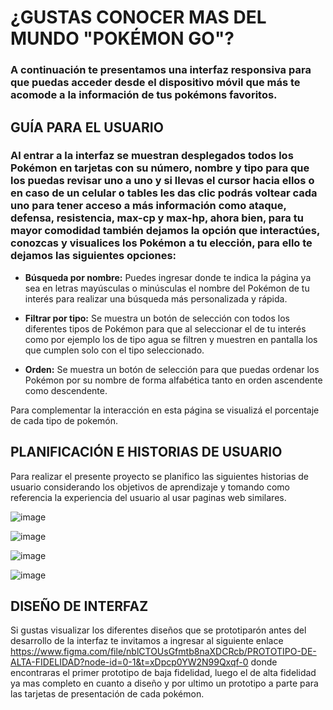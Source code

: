 # ¿GUSTAS CONOCER MAS DEL MUNDO "POKÉMON GO"?


### A continuación te presentamos una interfaz responsiva para que puedas acceder desde el dispositivo móvil que más te acomode a la información de tus pokémons favoritos.  

## GUÍA PARA EL USUARIO


### Al entrar a la interfaz se muestran desplegados todos los Pokémon en tarjetas con su número, nombre y tipo para que los puedas revisar uno a uno y si llevas el cursor hacia ellos o en caso de un celular o tables les das clic podrás voltear cada uno para tener acceso a más información como ataque, defensa, resistencia, max-cp y max-hp, ahora bien, para tu mayor comodidad también dejamos la opción que interactúes, conozcas y visualices los Pokémon a tu elección, para ello te dejamos las siguientes opciones:


  * **Búsqueda por nombre:**  Puedes ingresar donde te indica la página ya sea en letras mayúsculas o minúsculas el nombre del Pokémon de tu interés para realizar una búsqueda más personalizada y rápida.


  * **Filtrar por tipo:** Se muestra un botón de selección con todos los diferentes tipos de Pokémon para que al seleccionar el de tu interés como por ejemplo los de tipo agua se filtren y muestren en pantalla los que cumplen solo con el tipo seleccionado.


  * **Orden:** Se muestra un botón de selección para que puedas ordenar los Pokémon por su nombre de forma alfabética tanto en orden ascendente como descendente.
  
  Para complementar la interacción en esta página se visualizá el porcentaje de cada tipo de pokemón.

  ## PLANIFICACIÓN E HISTORIAS DE USUARIO


  Para realizar el presente proyecto se planifico las siguientes historias de usuario considerando los objetivos de aprendizaje y tomando como referencia la experiencia del usuario al usar paginas web similares.
  
  ![image](https://user-images.githubusercontent.com/124645862/227973361-418ba911-e22a-4499-8dee-074e199962be.png)
  
  ![image](https://user-images.githubusercontent.com/124645862/227974288-f6053887-03bd-409d-9764-5bd5b7dcdb8c.png)
  
  ![image](https://user-images.githubusercontent.com/124645862/227977993-fb113ddd-1c9c-499d-bc21-0c96d59e1044.png)
  
  ![image](https://user-images.githubusercontent.com/124645862/227978206-5b5513d1-16c0-4acc-b936-361ee0988659.png)


  ## DISEÑO DE INTERFAZ

  Si gustas visualizar los diferentes diseños que se prototiparón antes del desarrollo de la interfaz te invitamos a ingresar al siguiente enlace https://www.figma.com/file/nblCTOUsGfmtb8naXDCRcb/PROTOTIPO-DE-ALTA-FIDELIDAD?node-id=0-1&t=xDpcp0YW2N99Qxqf-0 donde encontraras el primer prototipo de baja fidelidad, luego el de alta fidelidad ya mas completo en cuanto a diseño y por ultimo un prototipo a parte para las tarjetas de presentación de cada pokémon.
